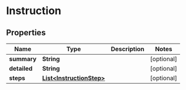 
# Instruction

## Properties
Name | Type | Description | Notes
------------ | ------------- | ------------- | -------------
**summary** | **String** |  |  [optional]
**detailed** | **String** |  |  [optional]
**steps** | [**List&lt;InstructionStep&gt;**](InstructionStep.md) |  |  [optional]




